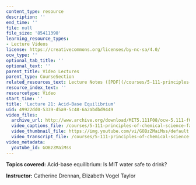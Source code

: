 ```yaml
---
content_type: resource
description: ''
end_time: ''
file: null
file_size: '85411390'
learning_resource_types:
- Lecture Videos
license: https://creativecommons.org/licenses/by-nc-sa/4.0/
ocw_type: ''
optional_tab_title: ''
optional_text: ''
parent_title: Video Lectures
parent_type: CourseSection
related_resources_text: Lecture Notes ([PDF](/courses/5-111-principles-of-chemical-science-fall-2008/resources/lecnotes21))
resource_index_text: ''
resourcetype: Video
start_time: ''
title: 'Lecture 21: Acid-Base Equilibrium'
uid: 49922dd0-5339-d5a9-5c48-6a2abdbd9449
video_files:
  archive_url: http://www.archive.org/download/MIT5.111F08/ocw-5.111-f08-lec21_300k.mp4
  video_captions_file: /courses/5-111-principles-of-chemical-science-fall-2008/a9b9eb45c01c5a16a7921f726a7d6b84_GOBzZMaiMss.vtt
  video_thumbnail_file: https://img.youtube.com/vi/GOBzZMaiMss/default.jpg
  video_transcript_file: /courses/5-111-principles-of-chemical-science-fall-2008/b2bc5c064fab2eea632c17b666a95a07_GOBzZMaiMss.pdf
video_metadata:
  youtube_id: GOBzZMaiMss
---
```


**Topics covered:** Acid-base equilibrium: Is MIT water safe to drink?

**Instructor:** Catherine Drennan, Elizabeth Vogel Taylor

